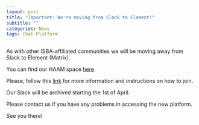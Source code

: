 ```yaml
---
layout: post
title: "Important: We're moving from Slack to Element!"
subtitle: ""
categories: News
tags: Chat-Platform
---
```


As with other ISBA-affiliated communities we will be moving away from Slack to Element (Matrix).

You can find our HAAM space [here](https://app.element.io/#/room/#haam-community:archaeo.social).

Please, follow this [link](https://www.isbarch.org/chat) for more information and instructions on how to join.

Our Slack will be archived starting the 1st of April. 

Please contact us if you have any problems in accessing the new platform.

See you there! 